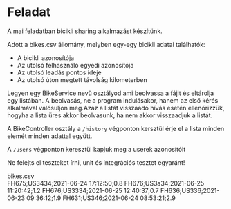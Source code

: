 # Feladat

A mai feladatban bicikli sharing alkalmazást készítünk.

Adott a bikes.csv állomány, melyben egy-egy bicikli adatai találhatók:
* A bicikli azonosítója
* Az utolsó felhasználó egyedi azonosítója
* Az utolsó leadás pontos ideje
* Az utolsó úton megtett távolság kilometerben

Legyen egy BikeService nevű osztályod ami beolvassa a fájlt és eltárolja egy listában.
A beolvasás, ne a program indulásakor, hanem az első kérés alkalmával valósuljon meg.Azaz a listát visszaadó hívás esetén ellenőrizzük, hogyha a lista üres akkor beolvasunk, ha nem akkor visszaadjuk a listát.

A BikeController osztály a `/history` végponton kersztül érje el a lista minden elemét minden adattal együtt.

A `/users` végponton keresztül kapjuk meg a userek azonosítóit

Ne felejts el teszteket írni, unit és integrációs tesztet egyaránt!


bikes.csv  
FH675;US3434;2021-06-24 17:12:50;0.8
FH676;US3a34;2021-06-25 11:20:42;1.2
FH676;US3334;2021-06-25 12:40:37;0.7
FH636;US336;2021-06-23 09:36:12;1.9
FH631;US346;2021-06-24 08:53:21;2.9